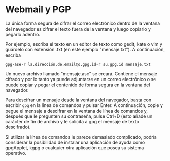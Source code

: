 Webmail y PGP
===============

La única forma segura de cifrar el correo electrónico dentro de la ventana del navegador es cifrar el texto fuera de la ventana y luego copiarlo y pegarlo adentro.

Por ejemplo, escriba el texto en un editor de texto como gedit, kate o vim y guárdelo con extensión .txt (en este ejemplo "mensaje.txt"). A continuación, escriba

    gpg-ase-r la.dirección.de.email@o.gpg.id-r su.gpg.id mensaje.txt

Un nuevo archivo llamado "mensaje.asc" se creará. Contiene el mensaje cifrado y por lo tanto ya puede adjuntarse en un correo electrónico o se puede copiar y pegar el contenido de forma segura en la ventana del navegador.

Para descifrar un mensaje desde la ventana del navegador, basta con escribir `gpg` en la línea de comandos y pulsar Enter. A continuación, copie y pegue el mensaje a descifrar en la ventana de línea de comandos y, después que le pregunten su contraseña, pulse Ctrl+D (esto añade un carácter de fin de archivo y le solicita a gpg el mensaje de texto descifrado).

Si utilizar la línea de comandos le parece demasiado complicado, podría considerar la posibilidad de instalar una aplicación de ayuda como gpgApplet, kgpg o cualquier otra aplicación que posea su sistema operativo.

